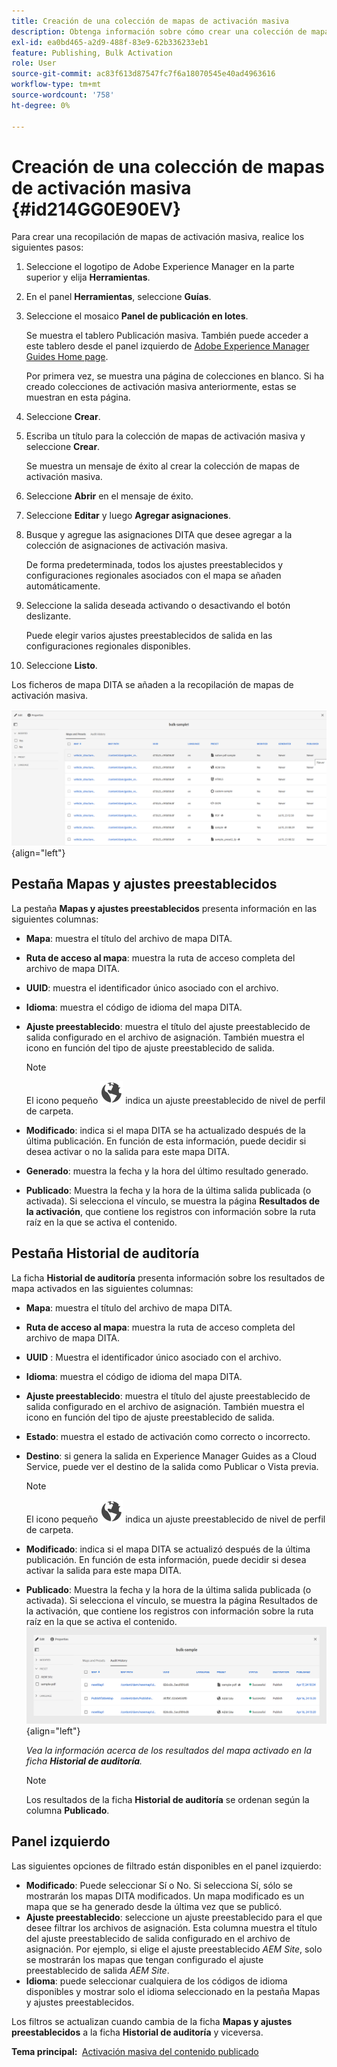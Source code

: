 ```yaml
---
title: Creación de una colección de mapas de activación masiva
description: Obtenga información sobre cómo crear una colección de mapas de activación masiva en las guías de AEM.
exl-id: ea0bd465-a2d9-488f-83e9-62b336233eb1
feature: Publishing, Bulk Activation
role: User
source-git-commit: ac83f613d87547fc7f6a18070545e40ad4963616
workflow-type: tm+mt
source-wordcount: '758'
ht-degree: 0%

---
```


# Creación de una colección de mapas de activación masiva {#id214GG0E90EV}

Para crear una recopilación de mapas de activación masiva, realice los siguientes pasos:

1. Seleccione el logotipo de Adobe Experience Manager en la parte superior y elija **Herramientas**.

1. En el panel **Herramientas**, seleccione **Guías**.

1. Seleccione el mosaico **Panel de publicación en lotes**.

   Se muestra el tablero Publicación masiva. También puede acceder a este tablero desde el panel izquierdo de [Adobe Experience Manager Guides Home page](intro-home-page.md).

   Por primera vez, se muestra una página de colecciones en blanco. Si ha creado colecciones de activación masiva anteriormente, estas se muestran en esta página.


1. Seleccione **Crear**.

1. Escriba un título para la colección de mapas de activación masiva y seleccione **Crear**.

   Se muestra un mensaje de éxito al crear la colección de mapas de activación masiva.

1. Seleccione **Abrir** en el mensaje de éxito.

1. Seleccione **Editar** y luego **Agregar asignaciones**.

1. Busque y agregue las asignaciones DITA que desee agregar a la colección de asignaciones de activación masiva.

   De forma predeterminada, todos los ajustes preestablecidos y configuraciones regionales asociados con el mapa se añaden automáticamente.

1. Seleccione la salida deseada activando o desactivando el botón deslizante.

   Puede elegir varios ajustes preestablecidos de salida en las configuraciones regionales disponibles.

1. Seleccione **Listo**.

Los ficheros de mapa DITA se añaden a la recopilación de mapas de activación masiva.

![&#x200B; creó la colección de activación masiva](images/bulk-activation-collection-created.png){align="left"}

## Pestaña Mapas y ajustes preestablecidos

La pestaña **Mapas y ajustes preestablecidos** presenta información en las siguientes columnas:

- **Mapa**: muestra el título del archivo de mapa DITA.
- **Ruta de acceso al mapa**: muestra la ruta de acceso completa del archivo de mapa DITA.

- **UUID**: muestra el identificador único asociado con el archivo.

- **Idioma**: muestra el código de idioma del mapa DITA.
- **Ajuste preestablecido**: muestra el título del ajuste preestablecido de salida configurado en el archivo de asignación. También muestra el icono en función del tipo de ajuste preestablecido de salida.

  >[!NOTE]
  >
  > El icono pequeño ![](images/global-preset-icon.svg) indica un ajuste preestablecido de nivel de perfil de carpeta.

- **Modificado**: indica si el mapa DITA se ha actualizado después de la última publicación. En función de esta información, puede decidir si desea activar o no la salida para este mapa DITA.
- **Generado**: muestra la fecha y la hora del último resultado generado.
- **Publicado**: Muestra la fecha y la hora de la última salida publicada (o activada). Si selecciona el vínculo, se muestra la página **Resultados de la activación**, que contiene los registros con información sobre la ruta raíz en la que se activa el contenido.

## Pestaña Historial de auditoría

La ficha **Historial de auditoría** presenta información sobre los resultados de mapa activados en las siguientes columnas:
- **Mapa**: muestra el título del archivo de mapa DITA.
- **Ruta de acceso al mapa**: muestra la ruta de acceso completa del archivo de mapa DITA.
- **UUID** : Muestra el identificador único asociado con el archivo.
- **Idioma**: muestra el código de idioma del mapa DITA.
- **Ajuste preestablecido**: muestra el título del ajuste preestablecido de salida configurado en el archivo de asignación. También muestra el icono en función del tipo de ajuste preestablecido de salida.
- **Estado**: muestra el estado de activación como correcto o incorrecto.
- **Destino**: si genera la salida en Experience Manager Guides as a Cloud Service, puede ver el destino de la salida como Publicar o Vista previa.

  >[!NOTE]
  >
  > El icono pequeño ![](images/global-preset-icon.svg) indica un ajuste preestablecido de nivel de perfil de carpeta.

- **Modificado**: indica si el mapa DITA se actualizó después de la última publicación. En función de esta información, puede decidir si desea activar la salida para este mapa DITA.
- **Publicado**: Muestra la fecha y la hora de la última salida publicada (o activada). Si selecciona el vínculo, se muestra la página Resultados de la activación, que contiene los registros con información sobre la ruta raíz en la que se activa el contenido.
  ![&#x200B; creó la pestaña del historial de auditoría de la colección de activación masiva](images/bulk-collection-audit-history.png){align="left"}

  *Vea la información acerca de los resultados del mapa activado en la ficha **Historial de auditoría**.*


  >[!NOTE]
  >
  > Los resultados de la ficha **Historial de auditoría** se ordenan según la columna **Publicado**.



## Panel izquierdo

Las siguientes opciones de filtrado están disponibles en el panel izquierdo:

- **Modificado**: Puede seleccionar Sí o No. Si selecciona Sí, sólo se mostrarán los mapas DITA modificados. Un mapa modificado es un mapa que se ha generado desde la última vez que se publicó.
- **Ajuste preestablecido**: seleccione un ajuste preestablecido para el que desee filtrar los archivos de asignación. Esta columna muestra el título del ajuste preestablecido de salida configurado en el archivo de asignación. Por ejemplo, si elige el ajuste preestablecido *AEM Site*, solo se mostrarán los mapas que tengan configurado el ajuste preestablecido de salida *AEM Site*.
- **Idioma**: puede seleccionar cualquiera de los códigos de idioma disponibles y mostrar solo el idioma seleccionado en la pestaña Mapas y ajustes preestablecidos.

Los filtros se actualizan cuando cambia de la ficha **Mapas y ajustes preestablecidos** a la ficha **Historial de auditoría** y viceversa.

**Tema principal: &#x200B;** [Activación masiva del contenido publicado](conf-bulk-activation.md)
